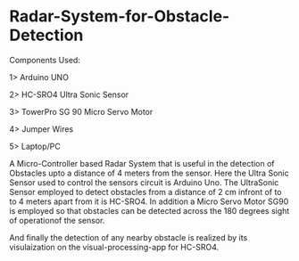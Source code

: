 # Radar-System-for-Obstacle-Detection
Components Used:

1> Arduino UNO

2> HC-SRO4 Ultra Sonic Sensor

3> TowerPro SG 90 Micro Servo Motor

4> Jumper Wires 

5> Laptop/PC




A Micro-Controller based Radar System that is useful in the detection of Obstacles upto a distance of 4 meters from the sensor. 
Here the Ultra Sonic Sensor used to control the sensors circuit is Arduino Uno. The UltraSonic Sensor employed to detect obstacles from a distance of 2 cm infront of to to 4 meters apart from it is HC-SRO4. 
In addition a Micro Servo Motor SG90 is employed so that obstacles can be detected across the 180 degrees sight of operationof the sensor.

And finally the detection of any nearby obstacle is realized by its visulaization on the visual-processing-app for HC-SRO4.
